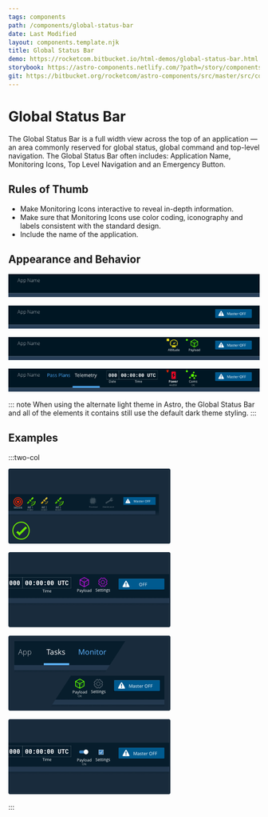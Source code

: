 ```yaml
---
tags: components
path: /components/global-status-bar
date: Last Modified
layout: components.template.njk
title: Global Status Bar
demo: https://rocketcom.bitbucket.io/html-demos/global-status-bar.html
storybook: https://astro-components.netlify.com/?path=/story/components-story--global-status-bar
git: https://bitbucket.org/rocketcom/astro-components/src/master/src/components/global-status-bar/
---
```


# Global Status Bar

The Global Status Bar is a full width view across the top of an application — an area commonly reserved for global status, global command and top-level navigation. The Global Status Bar often includes: Application Name, Monitoring Icons, Top Level Navigation and an Emergency Button.

## Rules of Thumb

- Make Monitoring Icons interactive to reveal in-depth information.
- Make sure that Monitoring Icons use color coding, iconography and labels consistent with the standard design.
- Include the name of the application.

## Appearance and Behavior

![Simplest Global Status Bar - Only include the App Name.](/img/components/global-status-simple.png 'Simplest Global Status Bar - Only include the App Name.')

![Simple Global Status Bar - App Name and Emergency Off.](/img/components/global-status-more.png 'Simple Global Status Bar - App Name and Emergency Off.')

![More Complex Global Status Bar - App Name, Status Icons and Emergency Off.](/img/components/global-status-very.png 'More Complex Global Status Bar - App Name, Status Icons and Emergency Off.')

![Most Complex Global Status Bar - App Name, Navigation, Monitoring Icons and Emergency Off.](/img/components/global-status-complex.png 'Most Complex Global Status Bar - App Name, Navigation, Monitoring Icons and Emergency Off.')

::: note
When using the alternate light theme in Astro, the Global Status Bar and all of the elements it contains still use the default dark theme styling.
:::

## Examples

:::two-col

![Do: Correctly and consistently utilize the standard elements that comprise the Global Status Bar.](/img/components/global-status-do-1.png 'Do: Correctly and consistently utilize the standard elements that comprise the Global Status Bar.')

![Don’t: Use icons, labels and colors incorrectly.](/img/components/global-status-dont-1.png 'Don’t: Use icons, labels and colors incorrectly.')

![Do: Left justify the application name and Top Level Nav (when utilized). Right justify Icons and Emergency Off (when utilized).](/img/components/global-status-do-2.png 'Do: Left justify the application name and Top Level Nav (when utilized). Right justify Icons and Emergency Off (when utilized).')

![Don’t: Use the Global Status Bar for controls or indications that come and go with different app modes. Reserve it for truly global elements.](/img/components/global-status-dont-2.png 'Don’t: Use the Global Status Bar for controls or indications that come and go with different app modes. Reserve it for truly global elements.')

:::
